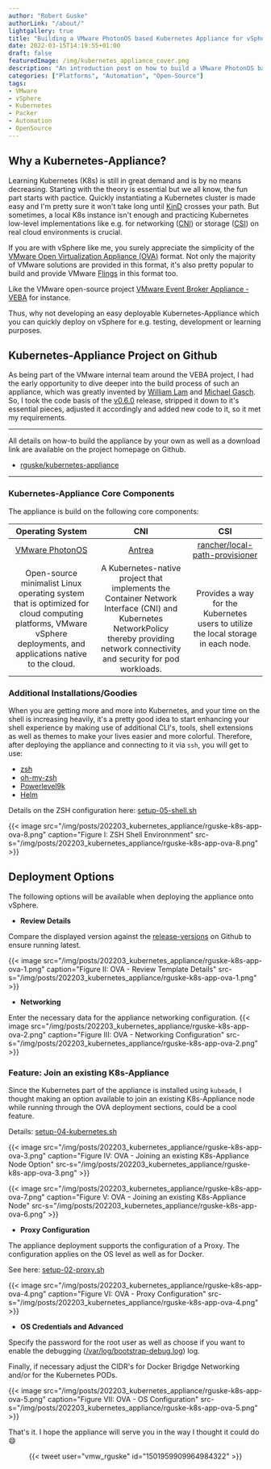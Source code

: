 ```yaml
---
author: "Robert Guske"
authorLink: "/about/"
lightgallery: true
title: "Building a VMware PhotonOS based Kubernetes Appliance for vSphere"
date: 2022-03-15T14:19:55+01:00
draft: false
featuredImage: /img/kubernetes_appliance_cover.png
description: "An introduction post on how to build a VMware PhotonOS based Kubernetes Appliance for vSphere."
categories: ["Platforms", "Automation", "Open-Source"]
tags:
- VMware
- vSphere
- Kubernetes
- Packer
- Automation
- OpenSource
---
```


## Why a Kubernetes-Appliance?

Learning Kubernetes (K8s) is still in great demand and is by no means decreasing. Starting with the theory is essential but we all know, the fun part starts with pactice. Quickly instantiating a Kubernetes cluster is made easy and I'm pretty sure it won't take long until [KinD](https://github.com/kubernetes-sigs/kind) crosses your path. But sometimes, a local K8s instance isn't enough and practicing Kubernetes low-level implementations like e.g. for networking ([CNI](https://kubernetes.io/docs/concepts/cluster-administration/networking/)) or storage ([CSI](https://kubernetes-csi.github.io/docs/)) on real cloud environments is crucial.

If you are with vSphere like me, you surely appreciate the simplicity of the [VMware Open Virtualization Appliance (OVA)](https://docs.vmware.com/en/VMware-vSphere/7.0/com.vmware.vsphere.vm_admin.doc/GUID-AFEDC48B-C96F-4088-9C1F-4F0A30E965DE.html) format. Not only the majority of VMware solutions are provided in this format, it's also pretty popular to build and provide VMware [Flings](https://flings.vmware.com/) in this format too.

Like the VMware open-source project [VMware Event Broker Appliance - VEBA](https://vmweventbroker.io/) for instance.

Thus, why not developing an easy deployable Kubernetes-Appliance which you can quickly deploy on vSphere for e.g. testing, development or learning purposes.

## Kubernetes-Appliance Project on Github

As being part of the VMware internal team around the VEBA project, I had the early opportunity to dive deeper into the build process of such an appliance, which was greatly invented by [William Lam](https://twitter.com/lamw) and [Michael Gasch](https://twitter.com/embano1). So, I took the code basis of the [v0.6.0](https://github.com/vmware-samples/vcenter-event-broker-appliance/tree/release-0.6.0) release, stripped it down to it's essential pieces, adjusted it accordingly and added new code to it, so it met my requirements.

---
All details on how-to build the appliance by your own as well as a download link are available on the project homepage on Github.

- <i class='fab fa-github fa-fw'></i> [rguske/kubernetes-appliance](https://github.com/rguske/kubernetes-appliance) <i class='fab fa-github fa-fw'></i>

---

### Kubernetes-Appliance Core Components

The appliance is build on the following core components:

| Operating System | CNI | CSI |
| :--: | :--: | :--: |
| [VMware PhotonOS](https://vmware.github.io/photon/) | [Antrea](https://antrea.io/) | [rancher/local-path-provisioner](https://github.com/rancher/local-path-provisioner) |
| Open-source minimalist Linux operating system that is optimized for cloud computing platforms, VMware vSphere deployments, and applications native to the cloud. | A Kubernetes-native project that implements the Container Network Interface (CNI) and Kubernetes NetworkPolicy thereby providing network connectivity and security for pod workloads.  | Provides a way for the Kubernetes users to utilize the local storage in each node. |

### Additional Installations/Goodies

When you are getting more and more into Kubernetes, and your time on the shell is increasing heavily, it's a pretty good idea to start enhancing your shell experience by making use of additional CLI's, tools, shell extensions as well as themes to make your lives easier and more colorful. Therefore, after deploying the appliance and connecting to it via `ssh`, you will get to use:

- [zsh](http://www.zsh.org/)
- [oh-my-zsh](https://ohmyz.sh/)
- [Powerlevel9k](https://github.com/Powerlevel9k/powerlevel9k)
- [Helm](https://helm.sh/)

Details on the ZSH configuration here: [setup-05-shell.sh](https://github.com/rguske/kubernetes-appliance/blob/main/files/setup-05-shell.sh)

{{< image src="/img/posts/202203_kubernetes_appliance/rguske-k8s-app-ova-8.png" caption="Figure I: ZSH Shell Environnment" src-s="/img/posts/202203_kubernetes_appliance/rguske-k8s-app-ova-8.png" >}}

## Deployment Options

The following options will be available when deploying the appliance onto vSphere.

- **Review Details**

Compare the displayed version against the [release-versions](https://github.com/rguske/kubernetes-appliance/releases) on Github to ensure running latest.

{{< image src="/img/posts/202203_kubernetes_appliance/rguske-k8s-app-ova-1.png" caption="Figure II: OVA - Review Template Details" src-s="/img/posts/202203_kubernetes_appliance/rguske-k8s-app-ova-1.png" >}}

- **Networking**

Enter the necessary data for the appliance networking configuration.
{{< image src="/img/posts/202203_kubernetes_appliance/rguske-k8s-app-ova-2.png" caption="Figure III: OVA - Networking Configuration" src-s="/img/posts/202203_kubernetes_appliance/rguske-k8s-app-ova-2.png" >}}

### Feature: Join an existing K8s-Appliance

Since the Kubernetes part of the appliance is installed using `kubeadm`, I thought making an option available to join an existing K8s-Appliance node while running through the OVA deployment sections, could be a cool feature.

Details: [setup-04-kubernetes.sh](https://github.com/rguske/kubernetes-appliance/blob/main/files/setup-04-kubernetes.sh)

{{< image src="/img/posts/202203_kubernetes_appliance/rguske-k8s-app-ova-3.png" caption="Figure IV: OVA - Joining an existing K8s-Appliance Node Option" src-s="/img/posts/202203_kubernetes_appliance/rguske-k8s-app-ova-3.png" >}}

{{< image src="/img/posts/202203_kubernetes_appliance/rguske-k8s-app-ova-7.png" caption="Figure V: OVA - Joining an existing K8s-Appliance Node" src-s="/img/posts/202203_kubernetes_appliance/rguske-k8s-app-ova-6.png" >}}

- **Proxy Configuration**

The appliance deployment supports the configuration of a Proxy. The configuration applies on the OS level as well as for Docker.

See here: [setup-02-proxy.sh](https://github.com/rguske/kubernetes-appliance/blob/main/files/setup-02-proxy.sh)

{{< image src="/img/posts/202203_kubernetes_appliance/rguske-k8s-app-ova-4.png" caption="Figure VI: OVA - Proxy Configuration" src-s="/img/posts/202203_kubernetes_appliance/rguske-k8s-app-ova-4.png" >}}

- **OS Credentials and Advanced**

Specify the password for the root user as well as choose if you want to enable the debugging ([/var/log/bootstrap-debug.log](https://github.com/rguske/kubernetes-appliance/blob/30b3e6499cb2c1ce86b117d65ad9f15bed2db9ff/files/setup.sh#L32)) log.

Finally, if necessary adjust the CIDR's for Docker Brigdge Networking and/or for the Kubernetes PODs.

{{< image src="/img/posts/202203_kubernetes_appliance/rguske-k8s-app-ova-5.png" caption="Figure VII: OVA - OS Configuration" src-s="/img/posts/202203_kubernetes_appliance/rguske-k8s-app-ova-5.png" >}}


That's it. I hope the appliance will serve you in the way I thought it could do :smile:

<center> {{< tweet user="vmw_rguske" id="1501959909964984322" >}} </center>
